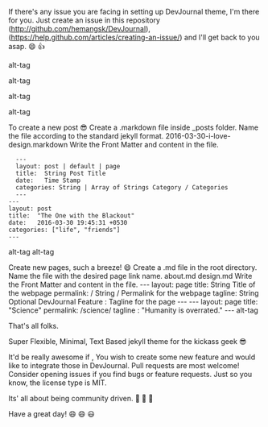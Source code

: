 If there's any issue you are facing in setting up DevJournal theme, I'm there for you. Just create an issue in this repository (http://github.com/hemangsk/DevJournal), (https://help.github.com/articles/creating-an-issue/) and I'll get back to you asap. 😄 👍

alt-tag

alt-tag

alt-tag

alt-tag

To create a new post 😎
Create a .markdown file inside _posts folder.
Name the file according to the standard jekyll format.
   2016-03-30-i-love-design.markdown
Write the Front Matter and content in the file.

      ---
      layout: post | default | page
      title:  String Post Title
      date:   Time Stamp
      categories: String | Array of Strings Category / Categories 
      ---
    ---
    layout: post
    title:  "The One with the Blackout"
    date:   2016-03-30 19:45:31 +0530
    categories: ["life", "friends"]
    ---
alt-tag alt-tag

Create new pages, such a breeze! 😄
Create a .md file in the root directory.
Name the file with the desired page link name.
   about.md
   design.md
Write the Front Matter and content in the file.
          ---
          layout: page
          title: String Title of the webpage
          permalink: / String / Permalink for the webpage
          tagline: String Optional DevJournal Feature : Tagline for the page
          ---
        ---
        layout: page
        title:  "Science"
        permalink:   /science/
        tagline : "Humanity is overrated."
        ---
alt-tag

That's all folks.

Super Flexible, Minimal, Text Based jekyll theme for the kickass geek 😎

It'd be really awesome if ,
You wish to create some new feature and would like to integrate those in DevJournal. Pull requests are most welcome!
Consider opening issues if you find bugs or feature requests.
Just so you know, the license type is MIT.

Its' all about being community driven. 🚌 🚌 💨

Have a great day! 😄 😄 😃
